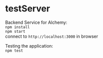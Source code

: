 # testServer
Backend Service for Alchemy: <br/>
`npm install`<br/>
`npm start`<br/>
connect to `http://localhost:3000` in browser<br/>

Testing the application: <br/>
`npm test`<br/>
